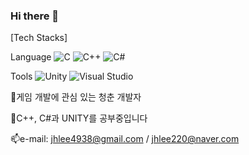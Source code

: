 ### Hi there 👋

<!--
**jHyuk22/jHyuk22** is a ✨ _special_ ✨ repository because its `README.md` (this file) appears on your GitHub profile.

Here are some ideas to get you started:

- 🔭 I’m currently working on ...
- 🌱 I’m currently learning ...
- 👯 I’m looking to collaborate on ...
- 🤔 I’m looking for help with ...
- 💬 Ask me about ...
- 📫 How to reach me: ...
- 😄 Pronouns: ...
- ⚡ Fun fact: ...
-->
<!--![jHyuk22's github stats](https://github-readme-stats.vercel.app/api?username=jHyuk22&show_icons=true)
[![solved.ac tier](http://mazassumnida.wtf/api/generate_badge?boj=jhlee220)](https://solved.ac/jhlee220)-->
[Tech Stacks]


Language ![C](https://img.shields.io/badge/c-%2300599C.svg?style=for-the-badge&logo=c&logoColor=white) ![C++](https://img.shields.io/badge/c++-%2300599C.svg?style=for-the-badge&logo=c%2B%2B&logoColor=white) ![C#](https://img.shields.io/badge/c%23-%23239120.svg?style=for-the-badge&logo=csharp&logoColor=white)


Tools ![Unity](https://img.shields.io/badge/unity-%23000000.svg?style=for-the-badge&logo=unity&logoColor=white) ![Visual Studio](https://img.shields.io/badge/Visual%20Studio-5C2D91.svg?style=for-the-badge&logo=visual-studio&logoColor=white)


🔭게임 개발에 관심 있는 청춘 개발자


🌱C++, C#과 UNITY를 공부중입니다


📫e-mail: jhlee4938@gmail.com / jhlee220@naver.com
